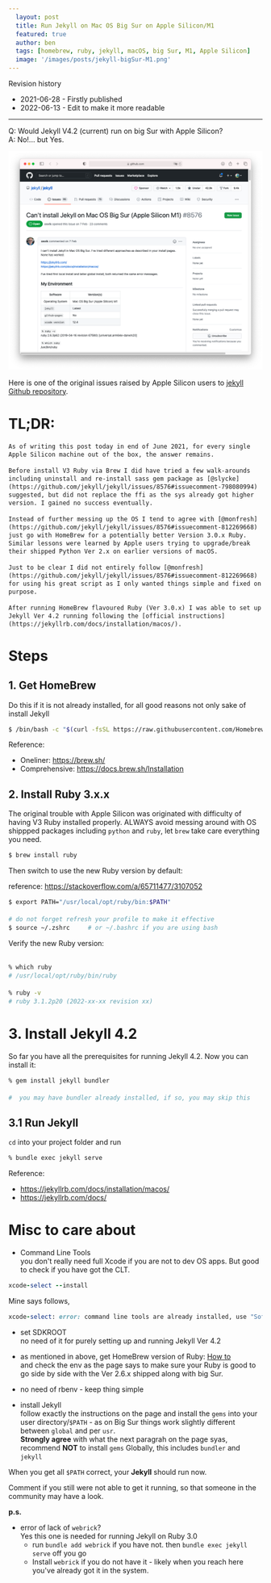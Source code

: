 ```yaml
---
  layout: post
  title: Run Jekyll on Mac OS Big Sur on Apple Silicon/M1
  featured: true
  author: ben
  tags: [homebrew, ruby, jekyll, macOS, big Sur, M1, Apple Silicon]
  image: '/images/posts/jekyll-bigSur-M1.png'
---
```


Revision history
  - 2021-06-28 - Firstly published
  - 2022-06-13 - Edit to make it more readable

-----

Q: Would Jekyll V4.2 (current) run on big Sur with Apple Silicon?  
A: No!... but Yes.  

![jekyll Github Issue](/images/posts/jekyll-github-issue.png "jekyll Github Issue")

Here is one of the original issues raised by Apple Silicon users to [jekyll Github repository](https://github.com/jekyll/jekyll/issues/8576#issue-802907256).  

# TL;DR:
    As of writing this post today in end of June 2021, for every single Apple Silicon machine out of the box, the answer remains.

    Before install V3 Ruby via Brew I did have tried a few walk-arounds including uninstall and re-install sass gem package as [@slycke](https://github.com/jekyll/jekyll/issues/8576#issuecomment-798080994) suggested, but did not replace the ffi as the sys already got higher version. I gained no success eventually.

    Instead of further messing up the OS I tend to agree with [@monfresh](https://github.com/jekyll/jekyll/issues/8576#issuecomment-812269668) just go with HomeBrew for a potentially better Version 3.0.x Ruby. Similar lessons were learned by Apple users trying to upgrade/break their shipped Python Ver 2.x on earlier versions of macOS.   

    Just to be clear I did not entirely follow [@monfresh](https://github.com/jekyll/jekyll/issues/8576#issuecomment-812269668) for using his great script as I only wanted things simple and fixed on purpose.

    After running HomeBrew flavoured Ruby (Ver 3.0.x) I was able to set up Jekyll Ver 4.2 running following the [official instructions](https://jekyllrb.com/docs/installation/macos/).

# Steps
## 1. Get HomeBrew 
Do this if it is not already installed, for all good reasons not only sake of install Jekyll

```bash
$ /bin/bash -c "$(curl -fsSL https://raw.githubusercontent.com/Homebrew/install/HEAD/install.sh)"
```

Reference: 
- Oneliner: https://brew.sh/
- Comprehensive: https://docs.brew.sh/Installation

## 2. Install Ruby 3.x.x
The original trouble with Apple Silicon was originated with difficulty of having V3 Ruby installed properly. ALWAYS avoid messing around with OS shippped packages including `python` and `ruby`, let `brew` take care everything you need.

```bash
$ brew install ruby
```
Then switch to use the new Ruby version by default:

reference: https://stackoverflow.com/a/65711477/3107052

```bash
$ export PATH="/usr/local/opt/ruby/bin:$PATH"

# do not forget refresh your profile to make it effective
$ source ~/.zshrc     # or ~/.bashrc if you are using bash
```

Verify the new Ruby version:
```bash

% which ruby
# /usr/local/opt/ruby/bin/ruby

% ruby -v
# ruby 3.1.2p20 (2022-xx-xx revision xx)
```

# 3. Install Jekyll 4.2 
So far you have all the prerequisites for running Jekyll 4.2. Now you can install it:

```bash
% gem install jekyll bundler

#  you may have bundler already installed, if so, you may skip this
```
## 3.1 Run Jekyll 
`cd` into your project folder and run  
```bash
% bundle exec jekyll serve
```
Reference: 
- https://jekyllrb.com/docs/installation/macos/
- https://jekyllrb.com/docs/


# Misc to care about

- Command Line Tools  
you don't really need full Xcode if you are not to dev OS apps. But good to check if you have got the CLT.  
```ruby
xcode-select --install
```  
Mine says follows,  
```ruby
xcode-select: error: command line tools are already installed, use "Software Update" to install updates
```  

- set SDKROOT  
no need of it for purely setting up and running Jekyll Ver 4.2 

- as mentioned in above, get HomeBrew version of Ruby: [How to](https://formulae.brew.sh/formula/ruby#default)  
and check the env as the page says to make sure your Ruby is good to go side by side with the Ver 2.6.x shipped along with big Sur.

- no need of rbenv - keep thing simple

- install Jekyll  
follow exactly the instructions on the page and install the `gems` into your user directory/`$PATH` - as on Big Sur things work slightly different between `global` and per `usr`.  
**Strongly agree** with what the next paragrah on the page syas, recommend **NOT** to install `gems` Globally, this includes `bundler` and `jekyll`  

When you get all `$PATH` correct, your **Jekyll** should run now.  

Comment if you still were not able to get it running, so that someone in the community may have a look.  

**p.s.** 
- error of lack of `webrick`?  
Yes this one is needed for running Jekyll on Ruby 3.0
  - run `bundle add webrick` if you have not. then `bundle exec jekyll serve` off you go  
  - Install `webrick` if you do not have it - likely when you reach here you've already got it in the system.